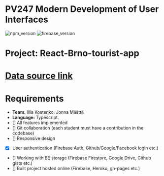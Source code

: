 # PV247 Modern Development of User Interfaces
![npm_version](https://img.shields.io/badge/npm-9.5.0-blue)
![firebase_version](https://img.shields.io/badge/firebase-9.19.1-orange)

# Project: React-Brno-tourist-app
# [Data source link](https://data.brno.cz/datasets/turistick%C3%A1-m%C3%ADsta-tourist-places/explore)
# Requirements
* **Team:** Illia Kostenko, Jonna Määttä
* **Language:** Typescript.
* [] All features implemented
* [] Git collaboration (each student must have a contribution in the codebase)
* [] Responsive design
* [x] User authentication (Firebase Auth, Github/Google/Facebook login etc.)
* [] Working with BE storage (Firebase Firestore, Google Drive, Github gists etc.)
* [] Built project hosted online (Firebase, Heroku, gh-pages etc.)

